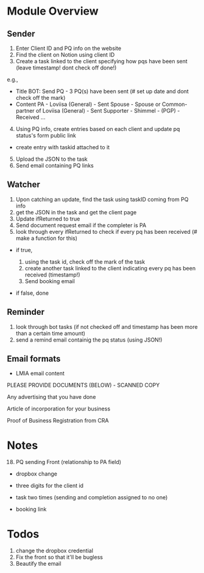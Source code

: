 # Module Overview

## Sender
1. Enter Client ID and PQ info on the website
2. Find the client on Notion using client ID
3. Create a task linked to the client specifying how pqs have been sent (leave timestamp! dont check off done!)

e.g.,
- Title
BOT: Send PQ - 3 PQ(s) have been sent (# set up date and dont check off the mark)
- Content
PA - Loviisa (General) - Sent
Spouse - Spouse or Common-partner of Loviisa (General) - Sent
Supporter - Shimmel - (PGP) - Received
...

4. Using PQ info, create entries based on each client and update pq status's form public link
- create entry with taskid attached to it

5. Upload the JSON to the task
6. Send email containing PQ links

## Watcher
1. Upon catching an update, find the task using taskID coming from PQ info
2. get the JSON in the task and get the client page
3. Update ifReturned to true
4. Send document request email if the completer is PA
4. look through every ifReturned to check if every pq has been received (# make a function for this)
- if true,
	1. using the task id, check off the mark of the task
	2. create another task linked to the client indicating every pq has been received (timestamp!)
	3. Send booking email

- if false,
	done

## Reminder
1. look through bot tasks (if not checked off and timestamp has been more than a certain time amount)
2. send a remind email containig the pq status (using JSON!)

## Email formats
- LMIA email content

PLEASE PROVIDE DOCUMENTS (BELOW) - SCANNED COPY

Any advertising that you have done

Article of incorporation for your business

Proof of Business Registration from CRA

# Notes

18. PQ sending Front (relationship to PA field)

- dropbox change

- three digits for the client id

- task two times (sending and completion assigned to no one)

- booking link

# Todos

1. change the dropbox credential
2. Fix the front so that it'll be bugless
3. Beautify the email
